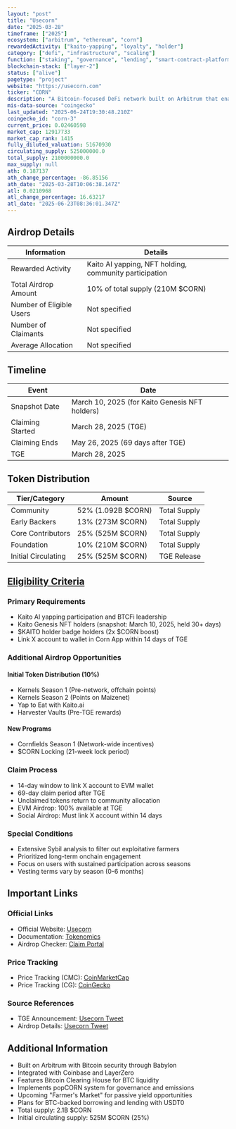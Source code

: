 ```yaml
---
layout: "post"
title: "Usecorn"
date: "2025-03-28"
timeframe: ["2025"]
ecosystem: ["arbitrum", "ethereum", "corn"]
rewardedActivity: ["kaito-yapping", "loyalty", "holder"]
category: ["defi", "infrastructure", "scaling"]
function: ["staking", "governance", "lending", "smart-contract-platform"]
blockchain-stack: ["layer-2"]
status: ["alive"]
pagetype: "project"
website: "https://usecorn.com"
ticker: "CORN"
description: "A Bitcoin-focused DeFi network built on Arbitrum that enables BTC holders to access DeFi markets through BTCN, a hybrid tokenized Bitcoin, with features including lending, staking, and governance through the $CORN token."
mis-data-source: "coingecko"
last_updated: "2025-06-24T19:30:48.210Z"
coingecko_id: "corn-3"
current_price: 0.02460598
market_cap: 12917733
market_cap_rank: 1415
fully_diluted_valuation: 51670930
circulating_supply: 525000000.0
total_supply: 2100000000.0
max_supply: null
ath: 0.187137
ath_change_percentage: -86.85156
ath_date: "2025-03-28T10:06:38.147Z"
atl: 0.0210968
atl_change_percentage: 16.63217
atl_date: "2025-06-23T08:36:01.347Z"
---
```


## Airdrop Details

| Information              | Details                                                |
| ------------------------ | ------------------------------------------------------ |
| Rewarded Activity        | Kaito AI yapping, NFT holding, community participation |
| Total Airdrop Amount     | 10% of total supply (210M $CORN)                       |
| Number of Eligible Users | Not specified                                          |
| Number of Claimants      | Not specified                                          |
| Average Allocation       | Not specified                                          |

## Timeline

| Event            | Date                                           |
| ---------------- | ---------------------------------------------- |
| Snapshot Date    | March 10, 2025 (for Kaito Genesis NFT holders) |
| Claiming Started | March 28, 2025 (TGE)                           |
| Claiming Ends    | May 26, 2025 (69 days after TGE)               |
| TGE              | March 28, 2025                                 |

## Token Distribution

| Tier/Category       | Amount             | Source       |
| ------------------- | ------------------ | ------------ |
| Community           | 52% (1.092B $CORN) | Total Supply |
| Early Backers       | 13% (273M $CORN)   | Total Supply |
| Core Contributors   | 25% (525M $CORN)   | Total Supply |
| Foundation          | 10% (210M $CORN)   | Total Supply |
| Initial Circulating | 25% (525M $CORN)   | TGE Release  |

## [Eligibility Criteria](https://blog.usecorn.com/corn-tokenomics-e56e73e4580f)

### Primary Requirements

- Kaito AI yapping participation and BTCFi leadership
- Kaito Genesis NFT holders (snapshot: March 10, 2025, held 30+ days)
- $KAITO holder badge holders (2x $CORN boost)
- Link X account to wallet in Corn App within 14 days of TGE

### Additional Airdrop Opportunities

#### Initial Token Distribution (10%)

- Kernels Season 1 (Pre-network, offchain points)
- Kernels Season 2 (Points on Maizenet)
- Yap to Eat with Kaito.ai
- Harvester Vaults (Pre-TGE rewards)

#### New Programs

- Cornfields Season 1 (Network-wide incentives)
- $CORN Locking (21-week lock period)

### Claim Process

- 14-day window to link X account to EVM wallet
- 69-day claim period after TGE
- Unclaimed tokens return to community allocation
- EVM Airdrop: 100% available at TGE
- Social Airdrop: Must link X account within 14 days

### Special Conditions

- Extensive Sybil analysis to filter out exploitative farmers
- Prioritized long-term onchain engagement
- Focus on users with sustained participation across seasons
- Vesting terms vary by season (0-6 months)

## Important Links

### Official Links

- Official Website: [Usecorn](https://usecorn.com)
- Documentation: [Tokenomics](https://blog.usecorn.com/corn-tokenomics-e56e73e4580f)
- Airdrop Checker: [Claim Portal](https://corn.money/airdrop)

### Price Tracking

- Price Tracking (CMC): [CoinMarketCap](https://coinmarketcap.com/currencies/use-corn/)
- Price Tracking (CG): [CoinGecko](https://www.coingecko.com/en/coins/corn-3)

### Source References

- TGE Announcement: [Usecorn Tweet](https://x.com/use_corn/status/1905261736946712857)
- Airdrop Details: [Usecorn Tweet](https://x.com/use_corn/status/1905261736946712857)

## Additional Information

- Built on Arbitrum with Bitcoin security through Babylon
- Integrated with Coinbase and LayerZero
- Features Bitcoin Clearing House for BTC liquidity
- Implements popCORN system for governance and emissions
- Upcoming "Farmer's Market" for passive yield opportunities
- Plans for BTC-backed borrowing and lending with USDT0
- Total supply: 2.1B $CORN
- Initial circulating supply: 525M $CORN (25%)